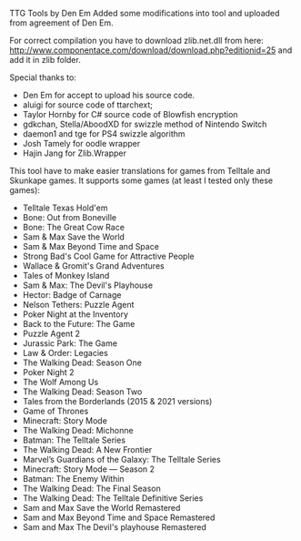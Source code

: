 TTG Tools by Den Em
Added some modifications into tool and uploaded from agreement of Den Em.

For correct compilation you have to download zlib.net.dll from here: http://www.componentace.com/download/download.php?editionid=25
and add it in zlib folder.

Special thanks to:
- Den Em for accept to upload his source code.
- aluigi for source code of ttarchext;
- Taylor Hornby for C# source code of Blowfish encryption
- gdkchan, Stella/AboodXD for swizzle method of Nintendo Switch
- daemon1 and tge for PS4 swizzle algorithm
- Josh Tamely for oodle wrapper
- Hajin Jang for Zlib.Wrapper

This tool have to make easier translations for games from Telltale and Skunkape games.
It supports some games (at least I tested only these games):
- Telltale Texas Hold'em
- Bone: Out from Boneville
- Bone: The Great Cow Race
- Sam & Max Save the World
- Sam & Max Beyond Time and Space
- Strong Bad's Cool Game for Attractive People
- Wallace & Gromit's Grand Adventures	
- Tales of Monkey Island
- Sam & Max: The Devil's Playhouse
- Hector: Badge of Carnage
- Nelson Tethers: Puzzle Agent
- Poker Night at the Inventory
- Back to the Future: The Game
- Puzzle Agent 2
- Jurassic Park: The Game
- Law & Order: Legacies
- The Walking Dead: Season One
- Poker Night 2
- The Wolf Among Us
- The Walking Dead: Season Two
- Tales from the Borderlands (2015 & 2021 versions)
- Game of Thrones
- Minecraft: Story Mode
- The Walking Dead: Michonne
- Batman: The Telltale Series
- The Walking Dead: A New Frontier
- Marvel’s Guardians of the Galaxy: The Telltale Series
- Minecraft: Story Mode — Season 2
- Batman: The Enemy Within
- The Walking Dead: The Final Season
- The Walking Dead: The Telltale Definitive Series
- Sam and Max Save the World Remastered
- Sam and Max Beyond Time and Space Remastered
- Sam and Max The Devil's playhouse Remastered
